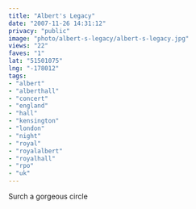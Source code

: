```yaml
---
title: "Albert's Legacy"
date: "2007-11-26 14:31:12"
privacy: "public"
image: "photo/albert-s-legacy/albert-s-legacy.jpg"
views: "22"
faves: "1"
lat: "51501075"
lng: "-178012"
tags:
- "albert"
- "alberthall"
- "concert"
- "england"
- "hall"
- "kensington"
- "london"
- "night"
- "royal"
- "royalalbert"
- "royalhall"
- "rpo"
- "uk"
---
```

Surch a gorgeous circle
